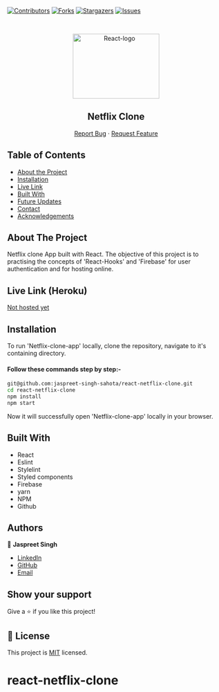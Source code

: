 <!--
*** Thanks for checking out this README Template. If you have a suggestion that would
*** make this better, please fork the repo and create a pull request or simply open
*** an issue with the tag "enhancement".
*** Thanks again! Now go create something AMAZING! :D
-->

<!-- PROJECT SHIELDS -->
<!--
*** I'm using markdown "reference style" links for readability.
*** Reference links are enclosed in brackets [ ] instead of parentheses ( ).
*** See the bottom of this document for the declaration of the reference variables
*** for contributors-url, forks-url, etc. This is an optional, concise syntax you may use.
*** https://www.markdownguide.org/basic-syntax/#reference-style-links
-->
[![Contributors][contributors-shield]][contributors-url]
[![Forks][forks-shield]][forks-url]
[![Stargazers][stars-shield]][stars-url]
[![Issues][issues-shield]][issues-url]

<!-- PROJECT LOGO -->

<br />
<p align="center">
  <a href="git@github.com:jaspreet-singh-sahota/react-netflix-clone.git">
    <p align="center"> <img src="https://cdn.vox-cdn.com/thumbor/Yq1Vd39jCBGpTUKHUhEx5FfxvmM=/39x0:3111x2048/1200x800/filters:focal(39x0:3111x2048)/cdn.vox-cdn.com/uploads/chorus_image/image/49901753/netflixlogo.0.0.png" alt="React-logo" height="150" width="200"> </p>
  </a>

  <h2 align="center">Netflix Clone</h2>

  <p align="center">
    <a href="https://github.com/jaspreet-singh-sahota/react-netflix-clone/issues">Report Bug</a>
    · 
    <a href="https://github.com/jaspreet-singh-sahota/react-netflix-clone/issues">Request Feature</a>
  </p>
</p>

<!-- TABLE OF CONTENTS -->
## Table of Contents

* [About the Project](#about-the-project)
* [Installation](#installation)
* [Live Link](#Live-Link-(Netlify))
* [Built With](#built-with)
* [Future Updates](#future-updates)
* [Contact](#Authors)
* [Acknowledgements](#acknowledgements)

<!-- ABOUT THE PROJECT -->
## About The Project

Netflix clone App built with React. The objective of this project is to practising the concepts of 'React-Hooks' and 'Firebase' for user authentication and for hosting online.

<!-- Live Link (Netlify) -->

## Live Link (Heroku)

[Not hosted yet](#)


<!-- INSTALLATION -->

## Installation

To run 'Netflix-clone-app' locally, clone the repository, navigate to it's containing directory.

#### Follow these commands step by step:-  

```bash
git@github.com:jaspreet-singh-sahota/react-netflix-clone.git
cd react-netflix-clone
npm install
npm start
```

Now it will successfully open 'Netflix-clone-app' locally in your browser.

<!-- BUILD WITH -->

## Built With

- React
- Eslint
- Stylelint
- Styled components
- Firebase
- yarn
- NPM
- Github

<!-- CONTACT -->
## Authors

👤 **Jaspreet Singh** 
    
- [LinkedIn](https://www.linkedin.com/in/jaspreet-singh-a28286146/)
- [GitHub](https://github.com/jaspreet-singh-sahota)
- [Email](jaspreetsinghjassi01@gmail.com)


## Show your support

Give a ⭐️ if you like this project!

<!-- MARKDOWN LINKS & IMAGES -->
<!-- https://www.markdownguide.org/basic-syntax/#reference-style-links -->
[contributors-shield]: https://img.shields.io/github/contributors/jaspreet-singh-sahota/react-netflix-clone.svg?style=flat-square
[contributors-url]: https://github.com/jaspreet-singh-sahota/react-netflix-clone/graphs/contributors
[forks-shield]: https://img.shields.io/github/forks/jaspreet-singh-sahota/react-netflix-clone.svg?style=flat-square
[forks-url]: https://github.com/jaspreet-singh-sahota/react-netflix-clone/network/members
[stars-shield]: https://img.shields.io/github/stars/jaspreet-singh-sahota/react-netflix-clone.svg?style=flat-square
[stars-url]: https://github.com/jaspreet-singh-sahota/react-netflix-clone/stargazers
[issues-shield]: https://img.shields.io/github/issues/jaspreet-singh-sahota/react-netflix-clone.svg?style=flat-square
[issues-url]: https://github.com/jaspreet-singh-sahota/react-netflix-clone/issues

## 📝 License

This project is [MIT](https://opensource.org/licenses/MIT) licensed.
# react-netflix-clone
